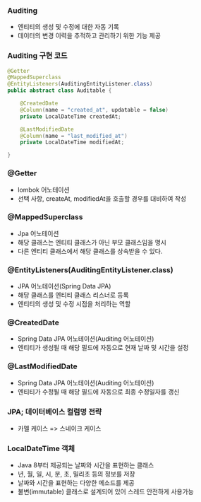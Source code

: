 ### Auditing
- 엔티티의 생성 및 수정에 대한 자동 기록
- 데이터의 변경 이력을 추적하고 관리하기 위한 기능 제공

### Auditing 구현 코드
```java
@Getter
@MappedSuperclass
@EntityListeners(AuditingEntityListener.class)
public abstract class Auditable {

    @CreatedDate
    @Column(name = "created_at", updatable = false)
    private LocalDateTime createdAt;

    @LastModifiedDate
    @Column(name = "last_modified_at")
    private LocalDateTime modifiedAt;

}
```

### @Getter
- lombok 어노테이션
- 선택 사항, createAt, modifiedAt을 호출할 경우를 대비하여 작성

### @MappedSuperclass
- Jpa 어노테이션
- 해당 클래스는 엔티티 클래스가 아닌 부모 클래스임을 명시
- 다른 엔티티 클래스에서 해당 클래스를 상속받을 수 있다.

### @EntityListeners(AuditingEntityListener.class)
- JPA 어노테이션(Spring Data JPA)
- 해당 클래스를 엔티티 클래스 리스너로 등록
- 엔티티의 생성 및 수정 시점을 처리하는 역할

### @CreatedDate
- Spring Data JPA 어노테이션(Auditing 어노테이션)
- 엔티티가 생성될 때 해당 필드에 자동으로 현재 날짜 및 시간을 설정

### @LastModifiedDate
- Spring Data JPA 어노테이션(Auditing 어노테이션)
- 엔티티가 수정될 때 해당 필드에 자동으로 최종 수정일자를 갱신

### JPA; 데이터베이스 컬럼명 전략
- 카멜 케이스 => 스네이크 케이스

### LocalDateTime 객체
- Java 8부터 제공되는 날짜와 시간을 표현하는 클래스
- 년, 월, 일, 시, 분, 초, 밀리초 등의 정보를 저장
- 날짜와 시간을 표현하는 다양한 메소드를 제공
- 불변(immutable) 클래스로 설계되어 있어 스레드 안전하게 사용가능